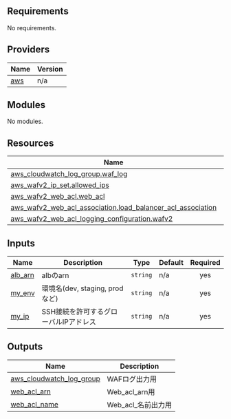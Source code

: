 <!-- BEGIN_TF_DOCS -->
## Requirements

No requirements.

## Providers

| Name | Version |
|------|---------|
| <a name="provider_aws"></a> [aws](#provider\_aws) | n/a |

## Modules

No modules.

## Resources

| Name | Type |
|------|------|
| [aws_cloudwatch_log_group.waf_log](https://registry.terraform.io/providers/hashicorp/aws/latest/docs/resources/cloudwatch_log_group) | resource |
| [aws_wafv2_ip_set.allowed_ips](https://registry.terraform.io/providers/hashicorp/aws/latest/docs/resources/wafv2_ip_set) | resource |
| [aws_wafv2_web_acl.web_acl](https://registry.terraform.io/providers/hashicorp/aws/latest/docs/resources/wafv2_web_acl) | resource |
| [aws_wafv2_web_acl_association.load_balancer_acl_association](https://registry.terraform.io/providers/hashicorp/aws/latest/docs/resources/wafv2_web_acl_association) | resource |
| [aws_wafv2_web_acl_logging_configuration.wafv2](https://registry.terraform.io/providers/hashicorp/aws/latest/docs/resources/wafv2_web_acl_logging_configuration) | resource |

## Inputs

| Name | Description | Type | Default | Required |
|------|-------------|------|---------|:--------:|
| <a name="input_alb_arn"></a> [alb\_arn](#input\_alb\_arn) | albのarn | `string` | n/a | yes |
| <a name="input_my_env"></a> [my\_env](#input\_my\_env) | 環境名(dev, staging, prodなど) | `string` | n/a | yes |
| <a name="input_my_ip"></a> [my\_ip](#input\_my\_ip) | SSH接続を許可するグローバルIPアドレス | `string` | n/a | yes |

## Outputs

| Name | Description |
|------|-------------|
| <a name="output_aws_cloudwatch_log_group"></a> [aws\_cloudwatch\_log\_group](#output\_aws\_cloudwatch\_log\_group) | WAFログ出力用 |
| <a name="output_web_acl_arn"></a> [web\_acl\_arn](#output\_web\_acl\_arn) | Web\_acl\_arn用 |
| <a name="output_web_acl_name"></a> [web\_acl\_name](#output\_web\_acl\_name) | Web\_acl\_名前出力用 |
<!-- END_TF_DOCS -->